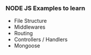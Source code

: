 ### NODE JS Examples to learn

- File Structure
- Middlewares
- Routing
- Controllers / Handlers
- Mongoose



